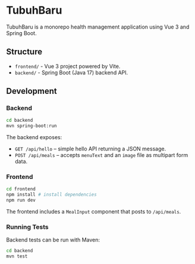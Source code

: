 # TubuhBaru

TubuhBaru is a monorepo health management application using Vue 3 and Spring Boot.

## Structure

- `frontend/` - Vue 3 project powered by Vite.
- `backend/` - Spring Boot (Java 17) backend API.

## Development

### Backend

```bash
cd backend
mvn spring-boot:run
```

The backend exposes:

- `GET /api/hello` – simple hello API returning a JSON message.
- `POST /api/meals` – accepts `menuText` and an `image` file as multipart form data.

### Frontend

```bash
cd frontend
npm install # install dependencies
npm run dev
```

The frontend includes a `MealInput` component that posts to `/api/meals`.

### Running Tests

Backend tests can be run with Maven:

```bash
cd backend
mvn test
```
